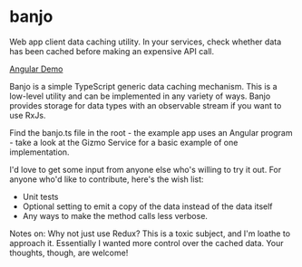 # banjo
Web app client data caching utility. In your services, check whether data has been cached before making an expensive API call.

<a href='https://freshcap.github.io/banjo/' target='_blank'>Angular Demo</a>

Banjo is a simple TypeScript generic data caching mechanism. This is a low-level utility and can be implemented in any variety of ways. Banjo provides storage for data types with an observable stream if you want to use RxJs.

Find the banjo.ts file in the root - the example app uses an Angular program - take a look at the Gizmo Service for a basic example of one implementation.

I'd love to get some input from anyone else who's willing to try it out. For anyone who'd like to contribute, here's the wish list:
<ul>
    <li>Unit tests</li>
    <li>Optional setting to emit a copy of the data instead of the data itself</li>
    <li>Any ways to make the method calls less verbose.</li>
</ul>

Notes on: Why not just use Redux?
This is a toxic subject, and I'm loathe to approach it. Essentially I wanted more control over the cached data. Your thoughts, though, are welcome!

